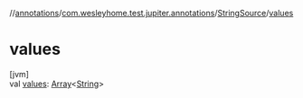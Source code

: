 //[annotations](../../../index.md)/[com.wesleyhome.test.jupiter.annotations](../index.md)/[StringSource](index.md)/[values](values.md)

# values

[jvm]\
val [values](values.md): [Array](https://kotlinlang.org/api/latest/jvm/stdlib/kotlin/-array/index.html)&lt;[String](https://kotlinlang.org/api/latest/jvm/stdlib/kotlin/-string/index.html)&gt;
